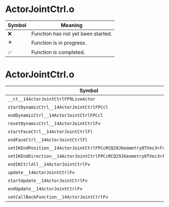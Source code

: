# ActorJointCtrl.o
| Symbol | Meaning 
| ------------- | ------------- 
| :x: | Function has not yet been started. 
| :eight_pointed_black_star: | Function is in progress. 
| :white_check_mark: | Function is completed. 


# ActorJointCtrl.o
| Symbol | Decompiled? |
| ------------- | ------------- |
| `__ct__14ActorJointCtrlFP9LiveActor` | :white_check_mark: |
| `startDynamicCtrl__14ActorJointCtrlFPCcl` | :white_check_mark: |
| `endDynamicCtrl__14ActorJointCtrlFPCcl` | :white_check_mark: |
| `resetDynamicCtrl__14ActorJointCtrlFv` | :white_check_mark: |
| `startFaceCtrl__14ActorJointCtrlFl` | :white_check_mark: |
| `endFaceCtrl__14ActorJointCtrlFl` | :white_check_mark: |
| `setIKEndPosition__14ActorJointCtrlFPCcRCQ29JGeometry8TVec3<f>f` | :white_check_mark: |
| `setIKEndDirection__14ActorJointCtrlFPCcRCQ29JGeometry8TVec3<f>f` | :white_check_mark: |
| `endIKCtrlAll__14ActorJointCtrlFv` | :white_check_mark: |
| `update__14ActorJointCtrlFv` | :white_check_mark: |
| `startUpdate__14ActorJointCtrlFv` | :white_check_mark: |
| `endUpdate__14ActorJointCtrlFv` | :white_check_mark: |
| `setCallBackFunction__14ActorJointCtrlFv` | :white_check_mark: |
